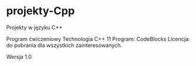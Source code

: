 # projekty-Cpp
Projekty w języku C++

Program ćwiczeniowy
Technologia C++ 11
Program: CodeBlocks
Licencja: do pobrania dla wszystkich zainteresowanych.

Wersja 1.0
